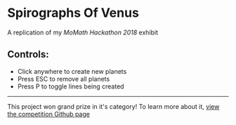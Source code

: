 # Spirographs Of Venus
A replication of my _MoMath Hackathon 2018_ exhibit

## Controls:
- Click anywhere to create new planets
- Press ESC to remove all planets
- Press P to toggle lines being created
___
This project won grand prize in it's category! To learn more about it, [view the competition Github page][1]

[1]: https://github.com/jlam55555/howitfeelstochew6gum/tree/master/Spirographs%20of%20Venus%20--%20Math%20Square
